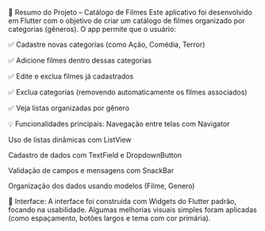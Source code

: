 📱 Resumo do Projeto – Catálogo de Filmes
Este aplicativo foi desenvolvido em Flutter com o objetivo de criar um catálogo de filmes organizado por categorias (gêneros). O app permite que o usuário:

✅ Cadastre novas categorias (como Ação, Comédia, Terror)

✅ Adicione filmes dentro dessas categorias

✅ Edite e exclua filmes já cadastrados

✅ Exclua categorias (removendo automaticamente os filmes associados)

✅ Veja listas organizadas por gênero

💡 Funcionalidades principais:
Navegação entre telas com Navigator

Uso de listas dinâmicas com ListView

Cadastro de dados com TextField e DropdownButton

Validação de campos e mensagens com SnackBar

Organização dos dados usando modelos (Filme, Genero)

🎨 Interface:
A interface foi construída com Widgets do Flutter padrão, focando na usabilidade. Algumas melhorias visuais simples foram aplicadas (como espaçamento, botões largos e tema com cor primária).

